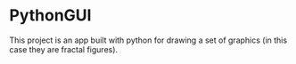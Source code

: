 # PythonGUI
This project is an app built with python for drawing a set of graphics (in this case they are fractal figures). 
